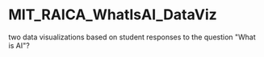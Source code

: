 # MIT_RAICA_WhatIsAI_DataViz
two data visualizations based on student responses to the question "What is AI"?
